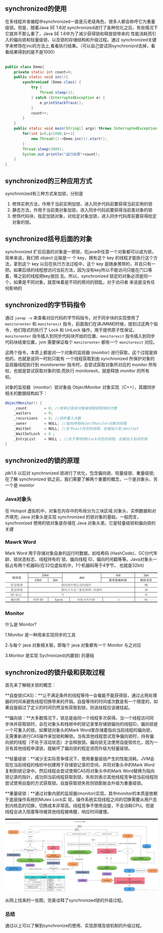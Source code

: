 ## synchronized的使用

在多线程并发编程中synchronized一直是元老级角色，很多人都会称呼它为重量级锁。但是，随着Java SE 1.6对 synchronized进行了各种优化之后，有些情况下它就并不那么重了，Java SE 1.6中为了减少获得锁和释放锁带来的 性能消耗而引入的偏向锁和轻量级锁，以及锁的存储结构和升级过程。通过 synchronized关键字来修饰在inc的方法上,看看执行结果。（可以自己尝试将synchronizrd去掉，看看结果得到的是不是1000）

```java

public class Demo{
    private static int count=0;
    public static void inc(){
        synchronized (Demo.class) {
            try {
                Thread.sleep(1);
            } catch (InterruptedException e) {
                e.printStackTrace();
            }
            count++; 
        }
    }
    public static void main(String[] args) throws InterruptedException {
        for(int i=0;i<1000;i++){
            new Thread(()->Demo.inc()).start();
        }
        Thread.sleep(3000);
        System.out.println("运行结果"+count); 
    }
}

```

## synchronized的三种应用方式

synchronized有三种方式来加锁，分别是

1. 修饰实例方法，作用于当前实例加锁，进入同步代码前要获得当前实例的锁
2. 静态方法，作用于当前类对象加锁，进入同步代码前要获得当前类对象的锁
3. 修饰代码块，指定加锁对象，对给定对象加锁，进入同步代码库前要获得给定对象的锁。

## synchronized括号后面的对象

synchronized 扩后后面的对象是一把锁，在java中任意一个对象都可以成为锁，简单来说，我们把 object 比喻是一 个 key，拥有这个 key 的线程才能执行这个方法，拿到这个 key 以后在执行方法过程中，这个 key 是随身携带的，并且只有一把。如果后续的线程想访问当前方法，因为没有key所以不能访问只能在门口等着，等之前的线程把key放回 去。所以，synchronized 锁定的对象必须是同一个，如果是不同对象，就意味着是不同的房间的钥匙，对于访问者 来说是没有任何影响的

## synchronized的字节码指令

通过 `javap -v` 来查看对应代码的字节码指令，对于同步块的实现使用了`monitorenter` 和 `monitorexit` 指令，前面我们在讲JMM的时候，提到过这两个指令，他们隐式的执行了 Lock 和 UnLock 操作，用于提供原子性保证。 `monitorenter` 指令插入到同步代码块开始的位置、`monitorexit` 指令插入到同步代码块结束位置，jvm 需要保证每个 `monitorenter` 都有一个 `monitorexit` 对应。

这两个指令，本质上都是对一个对象的监视器 (monitor) 进行获取，这个过程是排他的，也就是说同一时刻只能有 一个线程获取到由 synchronized 所保护对象的监视器线程执行到 monitorenter 指令时，会尝试获取对象所对应的 monitor 所有权，也就是尝试获取对象的锁;而执行 monitorexit，就是释放 monitor 的所有权。

对象的监视器（monitor）锁对象由 ObjectMonitor 对象实现（C++），其跟同步相关的数据结构如下：

```java
ObjectMonitor() {
    _count        = 0; //用来记录该对象被线程获取锁的次数
    _waiters      = 0;
    _recursions   = 0; //锁的重入次数
    _owner        = NULL; //指向持有ObjectMonitor对象的线程 
    _WaitSet      = NULL; //处于wait状态的线程，会被加入到_WaitSet
    _WaitSetLock  = 0 ;
    _EntryList    = NULL ; //处于等待锁block状态的线程，会被加入到该列表
}
```

## synchronized的锁的原理

jdk1.6 以后对 synchronized 锁进行了优化，包含偏向锁、轻量级锁、重量级锁; 在了解 synchronized 锁之前，我们需要了解两个重要的概念，一个是对象头、另一个是 monitor

### Java对象头

在 Hotspot 虚拟机中，对象在内存中的布局分为三块区域:对象头、实例数据和对齐填充; Java 对象头是实现 synchronized 的锁对象的基础，一般而言，synchronized 使用的锁对象是存储在 Java 对象头里。它是轻量级锁和偏向锁的关键

### Mawrk Word

Mark Word 用于存储对象自身的运行时数据，如哈希码 (HashCode)、GC分代年龄、锁状态标志、线程持有的 锁、偏向线程 ID、偏向时间戳等等。Java对象头一般占有两个机器码(在32位虚拟机中，1个机器码等于4字节， 也就是32bit)

![](image\20180908110132680.png)

### Monitor

什么是 Monitor?

1.Monitor 是一种用来实现同步的工具

2.与每个 java 对象相关联，即每个 java 对象都有一个 Monitor 与之对应

3.Monitor 是实现 Sychronized(内置锁) 的基础

## synchronized的锁升级和获取过程

首先来了解相关锁的概念：

**自旋锁(CAS)：**让不满足条件的线程等待一会看能不能获得锁，通过占用处理器的时间来避免线程切换带来的开销。自旋等待的时间或次数是有一个限度的，如果自旋超过了定义的时间仍然没有获取到锁，则该线程应该被挂起。

**偏向锁：**大多数情况下，锁总是由同一个线程多次获得。当一个线程访问同步块并获取锁时，会在对象头和栈帧中的锁记录里存储锁偏向的线程ID，偏向锁是一个可重入的锁。如果锁对象头的Mark Word里存储着指向当前线程的偏向锁，无需重新进行CAS操作来加锁和解锁。当有其他线程尝试竞争偏向锁时，持有偏向锁的线程（不处于活动状态）才会释放锁。偏向锁无法使用自旋锁优化，因为一旦有其他线程申请锁，就破坏了偏向锁的假定进而升级为轻量级锁。

**轻量级锁：**减少无实际竞争情况下，使用重量级锁产生的性能消耗。JVM会现在当前线程的栈桢中创建用于存储锁记录的空间，并将对象头中的Mark Word复制到锁记录中。然后线程会尝试使用CAS将对象头中的Mark Word替换为指向锁记录的指针，成功则当前线程获取到锁，失败则表示其他线程竞争锁当前线程则尝试使用自旋的方式获取锁。自旋获取锁失败则锁膨胀会升级为重量级锁。

**重量级锁：**通过对象内部的监视器(monitor)实现，其中monitor的本质是依赖于底层操作系统的Mutex Lock实 现，操作系统实现线程之间的切换需要从用户态到内核态的切换，切换成本非常高。线程竞争不使用自旋，不会消耗CPU。但是线程会进入阻塞等待被其他线程被唤醒，响应时间缓慢。

![](image\20180908110545722.png)

从网上找来的一张图，完美诠释了synchronized锁的升级过程。

### 总结

通过以上可以了解到synchronize的使用、实现原理及锁机制的升级过程。